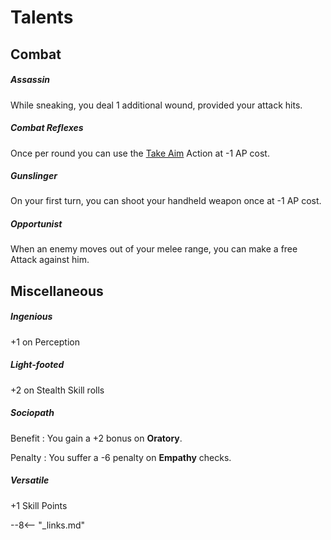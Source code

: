 # Talents

## Combat

<div class="qs-list-test" markdown="1">

##### Assassin

While sneaking, you deal 1 additional wound, provided your attack hits.

##### Combat Reflexes

Once per round you can use the [Take Aim](/crisis#take-aim) Action at -1 AP
cost.

##### Gunslinger

On your first turn, you can shoot your handheld weapon once at -1 AP cost.

##### Opportunist

When an enemy moves out of your melee range, you can make a free Attack
against him.

</div>

## Miscellaneous

<div class="qs-list-test" markdown="1">

##### Ingenious

+1 on Perception

##### Light-footed

+2 on Stealth Skill rolls

##### Sociopath

Benefit
:   You gain a +2 bonus on **Oratory**.

Penalty
:   You suffer a -6 penalty on **Empathy** checks.

##### Versatile

+1 Skill Points

</div>

--8<-- "_links.md"
